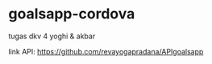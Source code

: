 # goalsapp-cordova
tugas dkv 4 yoghi &amp; akbar

link API: https://github.com/revayogapradana/APIgoalsapp
